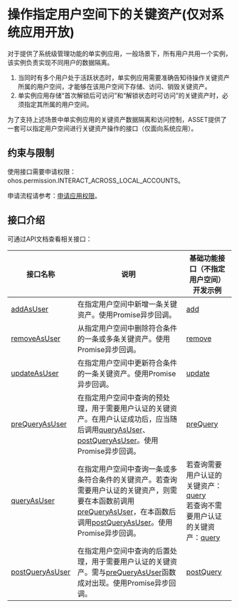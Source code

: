 # 操作指定用户空间下的关键资产(仅对系统应用开放)

<!--Kit: Asset Store Kit-->
<!--Subsystem: Security-->
<!--Owner: @JeremyXu-->
<!--SE: @skye_you-->
<!--TSE: @nacyli-->

对于提供了系统级管理功能的单实例应用，一般场景下，所有用户共用一个实例，该实例负责实现不同用户的数据隔离。

1. 当同时有多个用户处于活跃状态时，单实例应用需要准确告知待操作关键资产所属的用户空间，才能够在该用户空间下存储、访问、销毁关键资产。
2. 单实例应用存储“首次解锁后可访问”和“解锁状态时可访问”的关键资产时，必须指定其所属的用户空间。

为了支持上述场景中单实例应用的关键资产数据隔离和访问控制，ASSET提供了一套可以指定用户空间进行关键资产操作的接口（仅面向系统应用）。

## 约束与限制

使用接口需要申请权限：ohos.permission.INTERACT_ACROSS_LOCAL_ACCOUNTS。

申请流程请参考：[申请应用权限](../AccessToken/determine-application-mode.md#system_basic等级应用申请权限的方式)。

## 接口介绍

可通过API文档查看相关接口：

| 接口名称 | 说明 | 基础功能接口（不指定用户空间）<br>开发示例 |
| -------- | -------- | ----------|
| [addAsUser](../../reference/apis-asset-store-kit/js-apis-asset-sys.md#assetaddasuser)              |   在指定用户空间中新增一条关键资产。使用Promise异步回调。           |  [add](asset-js-add.md)             |
| [removeAsUser](../../reference/apis-asset-store-kit/js-apis-asset-sys.md#assetremoveasuser)              |   从指定用户空间中删除符合条件的一条或多条关键资产。使用Promise异步回调。           |  [remove](asset-js-remove.md)             |
| [updateAsUser](../../reference/apis-asset-store-kit/js-apis-asset-sys.md#assetupdateasuser)              |   在指定用户空间中更新符合条件的一条关键资产。使用Promise异步回调。           |  [update](asset-js-update.md)             |
| [preQueryAsUser](../../reference/apis-asset-store-kit/js-apis-asset-sys.md#assetprequeryasuser)              |   在指定用户空间中查询的预处理，用于需要用户认证的关键资产。在用户认证成功后，应当随后调用[queryAsUser](../../reference/apis-asset-store-kit/js-apis-asset-sys.md#assetqueryasuser)、[postQueryAsUser](../../reference/apis-asset-store-kit/js-apis-asset-sys.md#assetpostqueryasuser)。使用Promise异步回调。           |  [preQuery](asset-js-query-auth.md)             |
| [queryAsUser](../../reference/apis-asset-store-kit/js-apis-asset-sys.md#assetqueryasuser)              |   在指定用户空间中查询一条或多条符合条件的关键资产。若查询需要用户认证的关键资产，则需要在本函数前调用[preQueryAsUser](../../reference/apis-asset-store-kit/js-apis-asset-sys.md#assetprequeryasuser)，在本函数后调用[postQueryAsUser](../../reference/apis-asset-store-kit/js-apis-asset-sys.md#assetpostqueryasuser)。使用Promise异步回调。           |  若查询需要用户认证的关键资产：[query](asset-js-query-auth.md)<br>若查询不需要用户认证的关键资产：[query](asset-js-query.md)            |
| [postQueryAsUser](../../reference/apis-asset-store-kit/js-apis-asset-sys.md#assetpostqueryasuser)              |   在指定用户空间中查询的后置处理，用于需要用户认证的关键资产。需与[preQueryAsUser](../../reference/apis-asset-store-kit/js-apis-asset-sys.md#assetprequeryasuser)函数成对出现。使用Promise异步回调。           |  [postQuery](asset-js-query-auth.md)            |